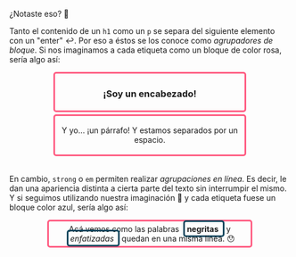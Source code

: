 ¿Notaste eso? :eyes: 

Tanto el contenido de un `h1` como un `p` se separa del siguiente elemento con un "enter" :leftwards_arrow_with_hook:. Por eso a éstos se los conoce como _agrupadores de bloque_. Si nos imaginamos a cada etiqueta como un bloque de color rosa, sería algo así:

<div style="width: 70%; margin: auto;">
  <table class="table">
  <tr>
  <div style="
   padding: 1%;
   margin: 1%;
   border-color: #FF5B81;
   border-style: solid;
   text-align: center;
   border-radius: 5px;
  ">
  <h3>¡Soy un encabezado!</h3>
  </div>
  </tr>
  
  <tr>
  <div style="
   padding: 1%;
   margin: 1%;
   border-style: solid;
   border-color: #FF5B81;
   text-align: center;
   border-radius: 5px;
  ">
  <p>Y yo... ¡un párrafo! Y estamos separados por un espacio.</p>
</div>
  <tr> 
</table>
</div>

En cambio, `strong` o `em` permiten realizar _agrupaciones en línea_. Es decir, le dan una apariencia distinta a cierta parte del texto sin interrumpir el mismo. Y si seguimos utilizando nuestra imaginación :rainbow: y cada etiqueta fuese un bloque color azul, sería algo así: 

<html>
<head>
     <meta charset="UTF-8">
 </head>
<div style="
   padding: 1%;
   margin: 1%;
   border-color: #FF5B81;
   border-style: solid;
   border-radius: 5px;
   width: 70%;
   margin: auto;
   text-align:center;
">
<span>
  Acá vemos como las palabras
</span>
<span style="
   padding: 1%;
   margin: 1%;
   border-color: #0B465D;
   border-style: solid;
   border-radius: 5px;
   text-align:center;
"> <strong>negritas</strong>
</span>
<span>
  y
</span>
<span style="
   padding: 1%;
   margin: 1%;
   border-color: #0B465D;
   border-style: solid;
   border-radius: 5px;
   text-align:center;
"> <em>enfatizadas</em>
</span>
<span>
  quedan en una misma línea. 😯
</span>
   </div>
   </html>